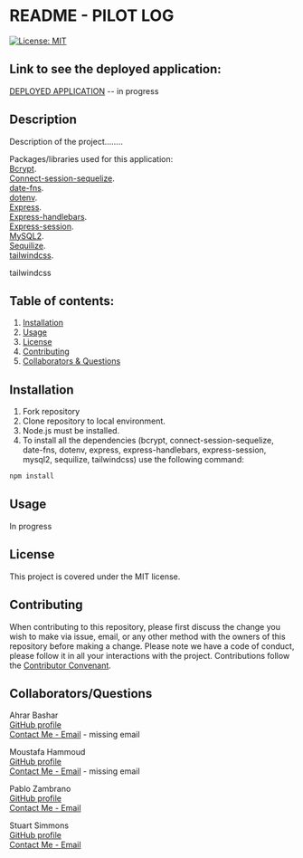 # README - PILOT LOG

[![License: MIT](https://img.shields.io/badge/License-MIT-yellow.svg)](https://opensource.org/licenses/MIT)

## Link to see the deployed application:

[DEPLOYED APPLICATION](https:) -- in progress

## Description

Description of the project........

Packages/libraries used for this application:  
[Bcrypt](https://www.npmjs.com/package/bcrypt).  
[Connect-session-sequelize](https://www.npmjs.com/package/connect-session-sequelize).  
[date-fns](https://date-fns.org/).  
[dotenv](https://www.npmjs.com/package/dotenv).  
[Express](https://www.npmjs.com/package/express).  
[Express-handlebars](https://www.npmjs.com/search?q=express%20handlebars).  
[Express-session](https://www.npmjs.com/package/express-session).  
[MySQL2](https://www.npmjs.com/package/mysql2).  
[Sequilize](https://sequelize.org/).  
[tailwindcss](https://tailwindcss.com/).

tailwindcss

## Table of contents:

1. [Installation](#installation)
2. [Usage](#usage)
3. [License](#license)
4. [Contributing](#contributing)
5. [Collaborators & Questions](#Collaborators/Questions)

## Installation

1. Fork repository
2. Clone repository to local environment.
3. Node.js must be installed.
4. To install all the dependencies (bcrypt, connect-session-sequelize, date-fns, dotenv, express, express-handlebars, express-session, mysql2, sequilize, tailwindcss) use the following command:

```bash
npm install
```

## Usage

In progress

## License

This project is covered under the MIT license.

## Contributing

When contributing to this repository, please first discuss the change you wish to make via issue, email, or any other method with the owners of this repository before making a change.
Please note we have a code of conduct, please follow it in all your interactions with the project.
Contributions follow the [Contributor Convenant](http://contributor-covenant.org/version/1/4/).

## Collaborators/Questions

Ahrar Bashar  
[GitHub profile](https://github.com/bashar147258)  
[Contact Me - Email](mailto:) - missing email

Moustafa Hammoud  
[GitHub profile](https://github.com/moustafa1305)  
[Contact Me - Email](mailto:) - missing email

Pablo Zambrano  
[GitHub profile](http://github.com/PFZM)  
[Contact Me - Email](mailto:pfzm@hotmail.com)

Stuart Simmons  
[GitHub profile](https://github.com/Pilot67)  
[Contact Me - Email](mailto:developer@simmons1.net)
